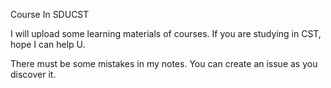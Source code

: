 Course In SDUCST

I will upload some learning materials of courses. If you are studying in CST, hope I can help U.

There must be some mistakes in my notes. You can create an issue as you discover it.
 
